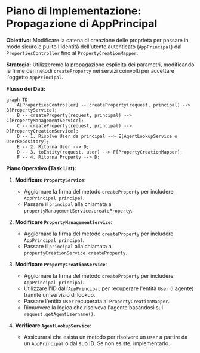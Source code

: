 # Piano di Implementazione: Propagazione di AppPrincipal

**Obiettivo:** Modificare la catena di creazione delle proprietà per passare in modo sicuro e pulito l'identità dell'utente autenticato (`AppPrincipal`) dal `PropertiesController` fino al `PropertyCreationMapper`.

**Strategia:** Utilizzeremo la propagazione esplicita dei parametri, modificando le firme dei metodi `createProperty` nei servizi coinvolti per accettare l'oggetto `AppPrincipal`.

**Flusso dei Dati:**
```mermaid
graph TD
    A[PropertiesController] -- createProperty(request, principal) --> B[PropertyService];
    B -- createProperty(request, principal) --> C[PropertyManagementService];
    C -- createProperty(request, principal) --> D[PropertyCreationService];
    D -- 1. Risolve User da principal --> E[AgentLookupService o UserRepository];
    E -- 2. Ritorna User --> D;
    D -- 3. toEntity(request, user) --> F[PropertyCreationMapper];
    F -- 4. Ritorna Property --> D;
```

**Piano Operativo (Task List):**

1.  **Modificare `PropertyService`**:
    *   Aggiornare la firma del metodo `createProperty` per includere `AppPrincipal principal`.
    *   Passare il `principal` alla chiamata a `propertyManagementService.createProperty`.

2.  **Modificare `PropertyManagementService`**:
    *   Aggiornare la firma del metodo `createProperty` per includere `AppPrincipal principal`.
    *   Passare il `principal` alla chiamata a `propertyCreationService.createProperty`.

3.  **Modificare `PropertyCreationService`**:
    *   Aggiornare la firma del metodo `createProperty` per includere `AppPrincipal principal`.
    *   Utilizzare l'ID dall'`AppPrincipal` per recuperare l'entità `User` (l'agente) tramite un servizio di lookup.
    *   Passare l'entità `User` recuperata al `PropertyCreationMapper`.
    *   Rimuovere la logica che risolveva l'agente basandosi sul `request.getAgentUsername()`.

4.  **Verificare `AgentLookupService`**:
    *   Assicurarsi che esista un metodo per risolvere un `User` a partire da un `AppPrincipal` o dal suo ID. Se non esiste, implementarlo.